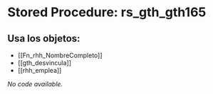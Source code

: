 # Stored Procedure: rs_gth_gth165

## Usa los objetos:
- [[Fn_rhh_NombreCompleto]]
- [[gth_desvincula]]
- [[rhh_emplea]]

*No code available.*
